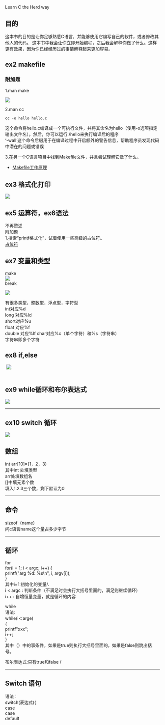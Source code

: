 Learn C the Herd way  

## 目的  
这本书的目的是让你足够熟悉C语言，并能够使用它编写自己的软件，或者修改其他人的代码。
这本书中我会让你立即开始编程，之后我会解释你做了什么。这样更有效果，因为你已经经历过的事情解释起来更加容易。  
	
	
## ex2 makefile  
### 附加题  
1.man make 
	
![](./10.png)
	
	
2.man cc
	
~~~html
cc -o hello hello.c   
~~~

这个命令将hello.c编译成一个可执行文件，并将其命名为hello（使用-o选项指定输出文件名）。然后，你可以运行./hello来执行编译后的程序  
‘-wall’这个命令后缀用于在编译过程中开启额外的警告信息，帮助程序员发现代码中潜在的问题或错误  
	
	
3.在另一个C语言项目中找到Makefile文件，并且尝试理解它做了什么。  
- [Makefile工作原理](https://aptx4869-conan.github.io/zzp-blog/sundries/makefile/)
	
	

## ex3 格式化打印  
![](./4.png)  
	
## ex5 运算符，ex6语法    
不再赘述  
附加题  
1.搜索“printf格式化”，试着使用一些高级的占位符。  
[占位符](https://aptx4869-conan.github.io/zzp-blog/sundries/placeholder/)  
	
## ex7 变量和类型  
make  
![](./5.png)  
break  
	
![](./6.png)  
	
有很多类型，整数型，浮点型，字符型  
int对应%d  
long 对应%ld  
short对应%u  
float 对应%f  
double 对应%lf 
char对应%c（单个字符）和%s（字符串）  
字符串即多个字符  
	

## ex8 if,else  

​	![](./7.jpg)
​	
​	

## ex9 while循环和布尔表达式  

![](./8.png)

***
## ex10 switch 循环  

![](./9.png)


## 数组  

int arr[10]={1，2，3}  
其中int 处填类型  
arr处填数组名  
[]中填元素个数  
填入1.2.3三个数，剩下默认为0  
	

***
## 命令  
sizeof（name）  
问c语言name这个量占多少字节  
	
***
## 循环  
for  
for(i = 1; i < argc; i++) {  
printf("arg %d: %s\n", i, argv[i]);     
}    
其中i=1:初始化的变量/.  
i < argc : 判断条件（不满足时会执行大括号里面的，满足则继续循环）  
i++ : 自增恒量变量，就是循环的内容  
	
while  
语法:  
while(i＜arge)  
{  
printf"xxx";  
i++;  
}  
其中（）中的事条件，如果是true则执行大括号里面的，如果是false则跳出括号。  
	
布尔表达式:只有true和false
	/

***
## Switch 语句  
语法：  
switch(表达式){  
case   
case  
default  